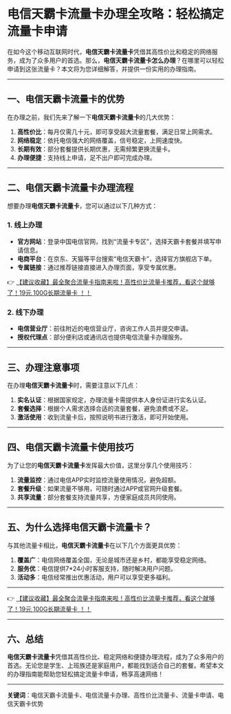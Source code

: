 # 电信天霸卡流量卡办理全攻略：轻松搞定流量卡申请

在如今这个移动互联网时代，**电信天霸卡流量卡**凭借其高性价比和稳定的网络服务，成为了众多用户的首选。那么，**电信天霸卡流量卡怎么办理**？在哪里可以轻松申请到这张流量卡？本文将为您详细解答，并提供一份实用的办理指南。

---

## 一、电信天霸卡流量卡的优势

在办理之前，我们先来了解一下**电信天霸卡流量卡**的几大优势：

1. **高性价比**：每月仅需几十元，即可享受超大流量套餐，满足日常上网需求。
2. **网络稳定**：依托电信强大的网络覆盖，信号稳定，上网速度快。
3. **长期有效**：部分套餐提供长期优惠，无需频繁更换流量卡。
4. **办理便捷**：支持线上申请，足不出户即可完成办理。

---

## 二、电信天霸卡流量卡办理流程

想要办理**电信天霸卡流量卡**，您可以通过以下几种方式：

### 1. 线上办理
- **官方网站**：登录中国电信官网，找到“流量卡专区”，选择天霸卡套餐并填写申请信息。
- **电商平台**：在京东、天猫等平台搜索“电信天霸卡”，选择官方旗舰店下单。
- **专属链接**：通过推荐链接直接进入办理页面，享受专属优惠。

👉 [【建议收藏】最全聚合流量卡指南来啦！高性价比流量卡推荐，看这个就够了！19元 100G长期流量卡 ！！](https://bit.ly/Liuliangka)

### 2. 线下办理
- **电信营业厅**：前往附近的电信营业厅，咨询工作人员并提交申请。
- **授权代理点**：部分便利店或通讯店也提供电信流量卡办理服务。

---

## 三、办理注意事项

在办理**电信天霸卡流量卡**时，需要注意以下几点：

1. **实名认证**：根据国家规定，办理流量卡需提供本人身份证进行实名认证。
2. **套餐选择**：根据个人需求选择合适的流量套餐，避免浪费或不足。
3. **激活使用**：收到流量卡后，按照说明书进行激活，即可开始使用。

---

## 四、电信天霸卡流量卡使用技巧

为了让您的**电信天霸卡流量卡**发挥最大价值，这里分享几个使用技巧：

1. **流量监控**：通过电信APP实时监控流量使用情况，避免超额。
2. **套餐升级**：如果流量不够用，可随时通过APP或官网升级套餐。
3. **共享流量**：部分套餐支持流量共享，方便家庭成员共同使用。

---

## 五、为什么选择电信天霸卡流量卡？

与其他流量卡相比，**电信天霸卡流量卡**在以下几个方面更具优势：

1. **覆盖广**：电信网络覆盖全国，无论是城市还是乡村，都能享受稳定网络。
2. **服务优**：电信提供7*24小时客服支持，随时解决用户问题。
3. **活动多**：电信经常推出优惠活动，用户可以享受更多福利。

---

👉 [【建议收藏】最全聚合流量卡指南来啦！高性价比流量卡推荐，看这个就够了！19元 100G长期流量卡 ！！](https://bit.ly/Liuliangka)

---

## 六、总结

**电信天霸卡流量卡**凭借其高性价比、稳定网络和便捷办理流程，成为了众多用户的首选。无论您是学生、上班族还是家庭用户，都能找到适合自己的套餐。希望本文的办理指南能帮助您轻松搞定流量卡申请，畅享高速网络！

---

**关键词**：电信天霸卡流量卡、电信流量卡办理、高性价比流量卡、流量卡申请、电信天霸卡优势